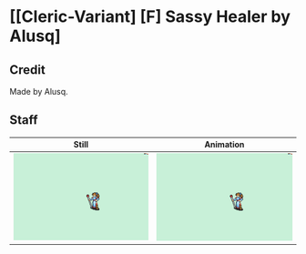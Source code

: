 # [\[Cleric-Variant\] \[F\] Sassy Healer by Alusq]

## Credit

Made by Alusq.

## Staff

| Still | Animation |
| :---: | :-------: |
| ![Staff still](./Staff_000.png) | ![Staff animation](./Staff.gif) |
